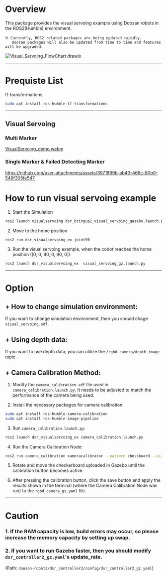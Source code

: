 # Overview    
This package provides the visual servoing example using Doosan robots in the ROS2(Humble) environment.

    ※ Currently, ROS2 related packages are being updated rapidly. 
       Doosan packages will also be updated from time to time and features will be upgraded.


![Visual_Servoing_FlowChart drawio](https://github.com/user-attachments/assets/51d8284c-c446-4942-a8f7-d9390151b2d0)


---
# Prequiste List
tf-transformations

```bash
sudo apt install ros-humble-tf-transformations
```

---
## Visual Servoing
### Multi Marker
[VisualServoing_demo.webm](https://github.com/user-attachments/assets/f37836d7-59f3-47c1-96fd-a3d5d988b6cc)


### Single Marker & Failed Detecting Marker
https://github.com/user-attachments/assets/3971869b-ab43-466c-80b0-546f305fe547



# How to run visual servoing example
1. Start the Simulation
```bash
ros2 launch visualservoing dsr_bringup2_visual_servoing_gazebo.launch.py
```

2. Move to the home position
```bash
ros2 run dsr_visualservoing_ex joint90
```

3. Run the visual servoing example, when the cobot reaches the home position ([0, 0, 90, 0, 90, 0]).
```bash
ros2 launch dsr_visualservoing_ex  visual_servoing_gz.launch.py
```


---
# Option

## + How to change simulation environment:
If you want to change simulation environment, then you should chage `visual_servoing.sdf`.

## + Using depth data:
If you want to use depth data, you can utilize the `/rgbd_camera/depth_image` topic.

## + Camera Calibration Method:
1. Modify the `camera_calibration.sdf` file used in `camera_calibration.launch.py`.
It needs to be adjusted to match the performance of the camera being used.

2. Install the necessary packages for camera calibration:
```bash
sudo apt install ros-humble-camera-calibration
sudo apt install ros-humble-image-pipeline
```

3. Run `camera_calibration.launch.py`:
```bash
ros2 launch dsr_visualsercoing_ex camera_calibration.launch.py
```

4. Run the Camera Calibration Node:
```bash
ros2 run camera_calibration cameracalibrator --pattern chessboard --size 6x8 --square 0.02 image:=/rgbd_camera/image
```

5. Rotate and move the checkerboard uploaded in Gazebo until the calibration button becomes active.

6. After pressing the calibration button, click the save button and apply the results shown in the terminal (where the Camera Calibration Node was run) to the `rgbd_camera_gz.yaml` file.


---
# Caution
### 1. If the RAM capacity is low, build errors may occur, so please increase the memory capacity by setting up swap.

### 2. If you want to run Gazebo faster, then you should modify `dsr_controller2_gz.yaml`'s update_rate.
(Path: `doosan-robot2/dsr_controller2/config/dsr_controller2_gz.yaml`)

